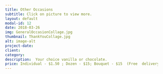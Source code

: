 ```yaml
---
title: Other Occasions
subtitle: Click on picture to view more.
layout: default
modal-id: 12
date: 2018-03-26
img: GeneralOccasionCollage.jpg
thumbnail: ThankYouCollage.jpg
alt: image-alt
project-date: 
client: 
category: 
description:  Your choice vanilla or chocolate. 
price: Individual - $1.50 ; Dozen - $15; Bouquet - $15  (Free  delivery with order of $25 or more)
---
```

